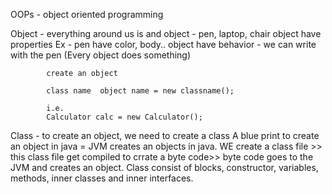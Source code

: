 OOPs - object oriented programming

Object - everything around us is and object - pen, laptop, chair
            object have properties Ex - pen have color, body..
            object have behavior - we can write with the pen (Every object does something)

            create an object

            class name  object name = new classname();

            i.e.
            Calculator calc = new Calculator();

Class - to create an object, we need to create a class
        A blue print to create an object in java = JVM creates an objects in java.
        WE create a class file >> this class file get compiled to crrate a byte code>> byte code goes to the JVM and creates an object.
        Class consist of blocks, constructor, variables, methods, inner classes and inner interfaces.



